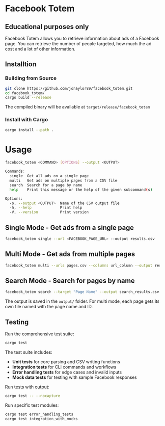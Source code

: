 # Facebook Totem

## Educational purposes only

Facebook Totem allows you to retrieve information about ads of a Facebook page. You can retrieve the number of people targeted, how much the ad cost and a lot of other information.

## Installtion

### Building from Source

```bash
git clone https://github.com/jonaylor89/facebook_totem.git
cd facebook_totem/
cargo build --release
```

The compiled binary will be available at `target/release/facebook_totem`

### Install with Cargo

```bash
cargo install --path .
```

# Usage

```bash
facebook_totem <COMMAND> [OPTIONS] --output <OUTPUT>

Commands:
  single  Get all ads on a single page
  multi   Get ads on multiple pages from a CSV file
  search  Search for a page by name
  help    Print this message or the help of the given subcommand(s)

Options:
  -o, --output <OUTPUT>  Name of the CSV output file
  -h, --help             Print help
  -V, --version          Print version
```

## Single Mode - Get ads from a single page

```bash
facebook_totem single --url <FACEBOOK_PAGE_URL> --output results.csv
```

## Multi Mode - Get ads from multiple pages

```bash
facebook_totem multi --urls pages.csv --columns url_column --output results.csv
```

## Search Mode - Search for pages by name

```bash
facebook_totem search --target "Page Name" --output search_results.csv
```

The output is saved in the `output/` folder. For multi mode, each page gets its own file named with the page name and ID.

## Testing

Run the comprehensive test suite:

```bash
cargo test
```

The test suite includes:
- **Unit tests** for core parsing and CSV writing functions
- **Integration tests** for CLI commands and workflows
- **Error handling tests** for edge cases and invalid inputs
- **Mock data tests** for testing with sample Facebook responses

Run tests with output:
```bash
cargo test -- --nocapture
```

Run specific test modules:
```bash
cargo test error_handling_tests
cargo test integration_with_mocks
```

